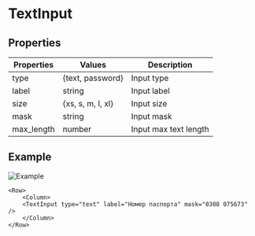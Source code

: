 # TextInput

## Properties

| Properties | Values            | Description           |
| ---------- | ----------------- | --------------------- |
| type       | {text, password}  | Input type            |
| label      | string            | Input label           |
| size       | {xs, s, m, l, xl} | Input size            |
| mask       | string            | Input mask            |
| max_length | number            | Input max text length |


## Example

![Example](https://i.imgur.com/Qw2HntY.png)

```vue
<Row>
    <Column>
    <TextInput type="text" label="Номер паспорта" mask="0308 075673" />
    </Column>
</Row>
```
